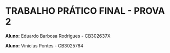 # TRABALHO PRÁTICO FINAL - PROVA 2

**Aluno:** Eduardo Barbosa Rodrigues - CB302637X

**Aluno:**  Vinicius Pontes - CB3025764
